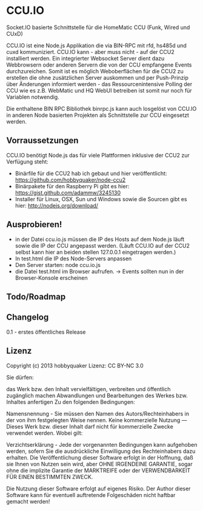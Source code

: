 CCU.IO
======

Socket.IO basierte Schnittstelle für die HomeMatic CCU (Funk, Wired und CUxD)

CCU.IO ist eine Node.js Applikation die via BIN-RPC mit rfd, hs485d und cuxd kommuniziert. CCU.IO kann - aber muss nicht -
auf der CCU2 installiert werden. Ein integrierter Websocket Server dient dazu Webbrowsern oder anderen Servern die von
der CCU empfangene Events durchzureichen. Somit ist es möglich Weboberflächen für die CCU2 zu erstellen die ohne zusätzlichen
Server auskommen und per Push-Prinzip über Änderungen informiert werden - das Ressourcenintensive Polling der CCU wie es z.B.
WebMatic und HQ WebUI betreiben ist somit nur noch für Variablen notwendig.

Die enthaltene BIN RPC Bibliothek binrpc.js kann auch losgelöst von CCU.IO in anderen Node basierten Projekten als Schnittstelle
zur CCU eingesetzt werden.

## Vorraussetzungen

CCU.IO benötigt Node.js das für viele Plattformen inklusive der CCU2 zur Verfügung steht:
* Binärfile für die CCU2 hab ich gebaut und hier veröffentlicht: https://github.com/hobbyquaker/node-ccu2
* Binärpakete für den Raspberry Pi gibt es hier: https://gist.github.com/adammw/3245130
* Installer für Linux, OSX, Sun und Windows sowie die Sourcen gibt es hier: http://nodejs.org/download/


## Ausprobieren!

* in der Datei ccu.io.js müssen die IP des Hosts auf dem Node.js läuft sowie die IP der CCU angepasst werden. (Läuft CCU.IO auf
der CCU2 selbst kann hier an beiden stellen 127.0.0.1 eingetragen werden.)
* In test.html die IP des Node-Servers anpassen
* Den Server starten: node ccu.io.js
* die Datei test.html im Browser aufrufen. -> Events sollten nun in der Browser-Konsole erscheinen

## Todo/Roadmap

## Changelog

0.1 - erstes öffentliches Release

## Lizenz

Copyright (c) 2013 hobbyquaker
Lizenz: CC BY-NC 3.0

Sie dürfen:

das Werk bzw. den Inhalt vervielfältigen, verbreiten und öffentlich zugänglich machen
Abwandlungen und Bearbeitungen des Werkes bzw. Inhaltes anfertigen
Zu den folgenden Bedingungen:

Namensnennung - Sie müssen den Namen des Autors/Rechteinhabers in der von ihm festgelegten Weise nennen.
Keine kommerzielle Nutzung — Dieses Werk bzw. dieser Inhalt darf nicht für kommerzielle Zwecke verwendet werden.
Wobei gilt:

Verzichtserklärung - Jede der vorgenannten Bedingungen kann aufgehoben werden, sofern Sie die ausdrückliche Einwilligung des Rechteinhabers dazu erhalten.
Die Veröffentlichung dieser Software erfolgt in der Hoffnung, daß sie Ihnen von Nutzen sein wird, aber OHNE IRGENDEINE GARANTIE, sogar ohne die implizite Garantie der MARKTREIFE oder der VERWENDBARKEIT FÜR EINEN BESTIMMTEN ZWECK.

Die Nutzung dieser Software erfolgt auf eigenes Risiko. Der Author dieser Software kann für eventuell auftretende Folgeschäden nicht haftbar gemacht werden!